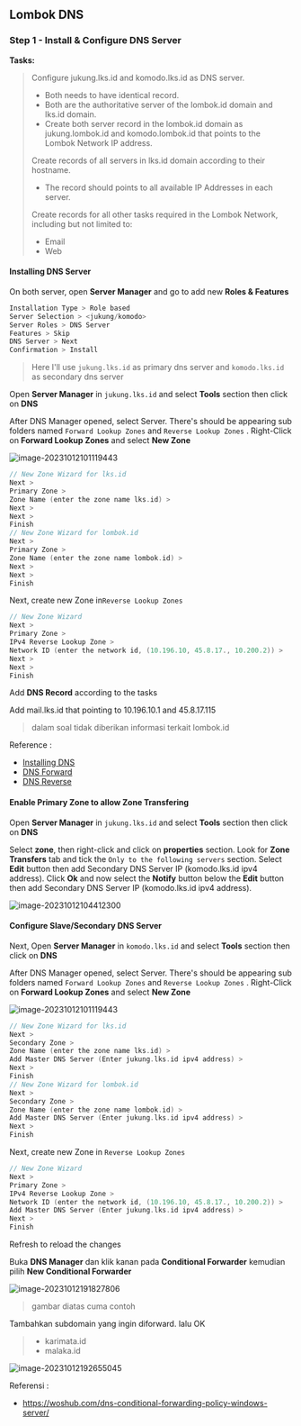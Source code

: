 ## Lombok DNS

### Step 1 - Install & Configure DNS Server

**Tasks:**

> Configure jukung.lks.id and komodo.lks.id as DNS server.
>
> - Both needs to have identical record.
> - Both are the authoritative server of the lombok.id domain and lks.id domain.
> - Create both server record in the lombok.id domain as jukung.lombok.id and komodo.lombok.id that points to the Lombok Network IP address.
> 
> Create records of all servers in lks.id domain according to their hostname.
> - The record should points to all available IP Addresses in each server.
>
> Create records for all other tasks required in the Lombok Network, including but not limited to:
> - Email
> - Web


#### Installing DNS Server

On both server, open **Server Manager** and go to add new **Roles & Features**

```kotlin
Installation Type > Role based
Server Selection > <jukung/komodo>
Server Roles > DNS Server
Features > Skip
DNS Server > Next
Confirmation > Install
```

> Here I'll use `jukung.lks.id` as primary dns server and `komodo.lks.id` as secondary dns server

Open **Server Manager** in `jukung.lks.id` and select **Tools** section then click on **DNS**

After DNS Manager opened, select Server. There's should be appearing sub folders named `Forward Lookup Zones` and `Reverse Lookup Zones` . Right-Click on **Forward Lookup Zones** and select **New Zone**

![image-20231012101119443](https://github.com/diotriandika/learn-networking/assets/109568349/c63c3d36-1246-4396-92a6-d0b60a44f9f5)


```kotlin
// New Zone Wizard for lks.id
Next >
Primary Zone >
Zone Name (enter the zone name lks.id) >
Next >
Next >
Finish
// New Zone Wizard for lombok.id
Next >
Primary Zone >
Zone Name (enter the zone name lombok.id) >
Next >
Next >
Finish
```

Next,  create new Zone in`Reverse Lookup Zones` 

```kotlin
// New Zone Wizard 
Next >
Primary Zone >
IPv4 Reverse Lookup Zone >
Network ID (enter the network id, (10.196.10, 45.8.17., 10.200.2)) >
Next >
Next >
Finish
```

Add **DNS Record** according to the tasks

Add mail.lks.id that pointing to 10.196.10.1 and 45.8.17.115

> dalam soal tidak diberikan informasi terkait lombok.id


Reference :

- [Installing DNS](https://computingforgeeks.com/install-and-configure-dns-server-in-windows-server/)
- [DNS Forward](https://computingforgeeks.com/how-to-add-dns-forward-lookup-zone-in-windows-server/?expand_article=1)
- [DNS Reverse](https://computingforgeeks.com/how-to-add-dns-reverse-lookup-zone-in-windows-server/?expand_article=1)

#### Enable Primary Zone to allow Zone Transfering

Open **Server Manager** in `jukung.lks.id` and select **Tools** section then click on **DNS**

Select **zone**, then right-click and click on **properties** section. Look for **Zone Transfers** tab and tick the `Only to the following servers` section. Select **Edit** button then add Secondary DNS Server IP (komodo.lks.id ipv4 address). Click **Ok** and now select the **Notify** button below the **Edit** button  then add Secondary DNS Server IP (komodo.lks.id ipv4 address). 

![image-20231012104412300](https://github.com/diotriandika/learn-networking/assets/109568349/330c05cc-5481-408a-b4da-f8f6048fd0ee)


#### Configure Slave/Secondary DNS Server

Next, Open **Server Manager** in `komodo.lks.id` and select **Tools** section then click on **DNS**

After DNS Manager opened, select Server. There's should be appearing sub folders named `Forward Lookup Zones` and `Reverse Lookup Zones` . Right-Click on **Forward Lookup Zones** and select **New Zone**

![image-20231012101119443](https://github.com/diotriandika/learn-networking/assets/109568349/e8f6cce0-a045-458f-9dc9-68b016d00813)


```kotlin
// New Zone Wizard for lks.id
Next >
Secondary Zone >
Zone Name (enter the zone name lks.id) >
Add Master DNS Server (Enter jukung.lks.id ipv4 address) >
Next >
Finish
// New Zone Wizard for lombok.id
Next >
Secondary Zone >
Zone Name (enter the zone name lombok.id) >
Add Master DNS Server (Enter jukung.lks.id ipv4 address) >
Next >
Finish
```

Next,  create new Zone in `Reverse Lookup Zones` 

```kotlin
// New Zone Wizard 
Next >
Primary Zone >
IPv4 Reverse Lookup Zone >
Network ID (enter the network id, (10.196.10, 45.8.17., 10.200.2)) >
Add Master DNS Server (Enter jukung.lks.id ipv4 address) >
Next >
Finish
```

Refresh to reload the changes

Buka **DNS Manager** dan klik kanan pada **Conditional Forwarder** kemudian pilih **New Conditional Forwarder**

![image-20231012191827806](https://github.com/diotriandika/learn-networking/assets/109568349/0ec32b0f-7e83-42cf-a28a-d0eafce4b39f)
> gambar diatas cuma contoh

Tambahkan subdomain yang ingin diforward. lalu OK

> - karimata.id
> - malaka.id

![image-20231012192655045](https://github.com/diotriandika/learn-networking/assets/109568349/e4fdb2ae-8c7a-4efb-a421-1085f870c064)

Referensi :
- https://woshub.com/dns-conditional-forwarding-policy-windows-server/

